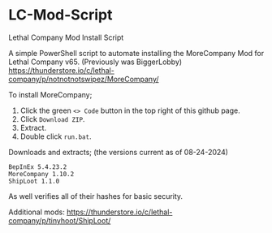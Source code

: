 # LC-Mod-Script
Lethal Company Mod Install Script

A simple PowerShell script to automate installing the MoreCompany Mod for Lethal Company v65.
(Previously was BiggerLobby)
https://thunderstore.io/c/lethal-company/p/notnotnotswipez/MoreCompany/


To install MoreCompany;
1) Click the green `<> Code` button in the top right of this github page.
2) Click `Download ZIP`.
3) Extract.
4) Double click `run.bat`.

Downloads and extracts; (the versions current as of 08-24-2024)
```
BepInEx 5.4.23.2
MoreCompany 1.10.2
ShipLoot 1.1.0
```

As well verifies all of their hashes for basic security.


Additional mods:
https://thunderstore.io/c/lethal-company/p/tinyhoot/ShipLoot/
